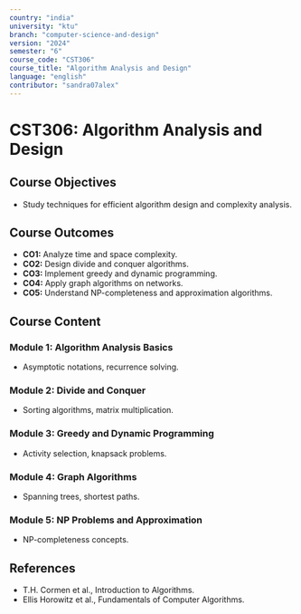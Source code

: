 ```yaml
---
country: "india"
university: "ktu"
branch: "computer-science-and-design"
version: "2024"
semester: "6"
course_code: "CST306"
course_title: "Algorithm Analysis and Design"
language: "english"
contributor: "sandra07alex"
---
```


# CST306: Algorithm Analysis and Design

## Course Objectives
* Study techniques for efficient algorithm design and complexity analysis.

## Course Outcomes
* **CO1:** Analyze time and space complexity.
* **CO2:** Design divide and conquer algorithms.
* **CO3:** Implement greedy and dynamic programming.
* **CO4:** Apply graph algorithms on networks.
* **CO5:** Understand NP-completeness and approximation algorithms.

## Course Content

### Module 1: Algorithm Analysis Basics
* Asymptotic notations, recurrence solving.

### Module 2: Divide and Conquer
* Sorting algorithms, matrix multiplication.

### Module 3: Greedy and Dynamic Programming
* Activity selection, knapsack problems.

### Module 4: Graph Algorithms
* Spanning trees, shortest paths.

### Module 5: NP Problems and Approximation
* NP-completeness concepts.

## References
- T.H. Cormen et al., Introduction to Algorithms.
- Ellis Horowitz et al., Fundamentals of Computer Algorithms.
